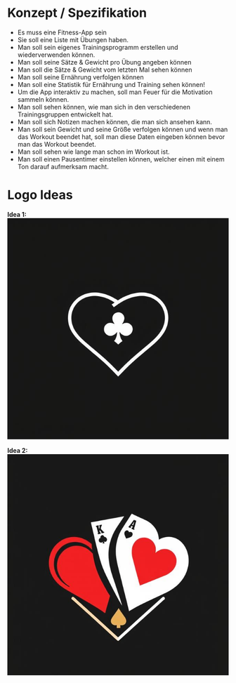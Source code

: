 # Konzept / Spezifikation

- Es muss eine Fitness-App sein
- Sie soll eine Liste mit Übungen haben.
- Man soll sein eigenes Trainingsprogramm erstellen und wiederverwenden können.
- Man soll seine Sätze & Gewicht pro Übung angeben können
- Man soll die Sätze & Gewicht vom letzten Mal sehen können
- Man soll seine Ernährung verfolgen können
- Man soll eine Statistik für Ernährung und Training sehen können!
- Um die App interaktiv zu machen, soll man Feuer für die Motivation sammeln können.
- Man soll sehen können, wie man sich in den verschiedenen Trainingsgruppen entwickelt hat.
- Man soll sich Notizen machen können, die man sich ansehen kann.
- Man soll sein Gewicht und seine Größe verfolgen können und wenn man das Workout beendet hat, soll man diese Daten eingeben können bevor man das Workout beendet.
- Man soll sehen wie lange man schon im Workout ist.
- Man soll einen Pausentimer einstellen können, welcher einen mit einem Ton darauf aufmerksam macht.

# Logo Ideas

**Idea 1:**
![](./Images/Logo%20Idea%201.jpeg)

**Idea 2:**
![](./Images/Logo%20Idea%202.jpeg)